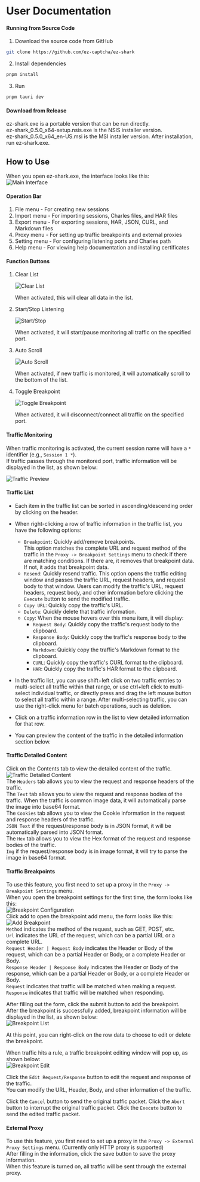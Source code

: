 # User Documentation

#### Running from Source Code

1. Download the source code from GitHub

```bash
git clone https://github.com/ez-captcha/ez-shark
```

2. Install dependencies

```bash
pnpm install
```

3. Run

```bash
pnpm tauri dev
```

#### Download from Release

ez-shark.exe is a portable version that can be run directly.  
ez-shark_0.5.0_x64-setup.nsis.exe is the NSIS installer version.  
ez-shark_0.5.0_x64_en-US.msi is the MSI installer version. After installation, run ez-shark.exe.

## How to Use

When you open ez-shark.exe, the interface looks like this:  
![Main Interface](resources/overview.png)

#### Operation Bar

1. File menu - For creating new sessions
2. Import menu - For importing sessions, Charles files, and HAR files
3. Export menu - For exporting sessions, HAR, JSON, CURL, and Markdown files
4. Proxy menu - For setting up traffic breakpoints and external proxies
5. Setting menu - For configuring listening ports and Charles path
6. Help menu - For viewing help documentation and installing certificates

#### Function Buttons

1. Clear List

   ![Clear List](resources/clearlist.png)

   When activated, this will clear all data in the list.

2. Start/Stop Listening

   ![Start/Stop](resources/startstop.png)

   When activated, it will start/pause monitoring all traffic on the specified port.

3. Auto Scroll

   ![Auto Scroll](resources/autoscroll.png)

   When activated, if new traffic is monitored, it will automatically scroll to the bottom of the list.

4. Toggle Breakpoint

   ![Toggle Breakpoint](resources/disconnect.png)

   When activated, it will disconnect/connect all traffic on the specified port.

#### Traffic Monitoring

When traffic monitoring is activated, the current session name will have a `*` identifier (e.g., `Session 1 *`).  
If traffic passes through the monitored port, traffic information will be displayed in the list, as shown below:

![Traffic Preview](resources/trafficview.png)

#### Traffic List

- Each item in the traffic list can be sorted in ascending/descending order by clicking on the header.
- When right-clicking a row of traffic information in the traffic list, you have the following options:

  - `Breakpoint`: Quickly add/remove breakpoints.  
    This option matches the complete URL and request method of the traffic in the `Proxy -> Breakpoint Settings` menu to check if there are matching conditions. If there are, it removes that breakpoint data. If not, it adds that breakpoint data.
  - `Resend`: Quickly resend traffic. This option opens the traffic editing window and passes the traffic URL, request headers, and request body to that window. Users can modify the traffic's URL, request headers, request body, and other information before clicking the `Execute` button to send the modified traffic.
  - `Copy URL`: Quickly copy the traffic's URL.
  - `Delete`: Quickly delete that traffic information.
  - `Copy`: When the mouse hovers over this menu item, it will display:
    - `Request Body`: Quickly copy the traffic's request body to the clipboard.
    - `Response Body`: Quickly copy the traffic's response body to the clipboard.
    - `Markdown`: Quickly copy the traffic's Markdown format to the clipboard.
    - `CURL`: Quickly copy the traffic's CURL format to the clipboard.
    - `HAR`: Quickly copy the traffic's HAR format to the clipboard.

- In the traffic list, you can use shift+left click on two traffic entries to multi-select all traffic within that range, or use ctrl+left click to multi-select individual traffic, or directly press and drag the left mouse button to select all traffic within a range. After multi-selecting traffic, you can use the right-click menu for batch operations, such as deletion.

- Click on a traffic information row in the list to view detailed information for that row.
- You can preview the content of the traffic in the detailed information section below.

#### Traffic Detailed Content

Click on the Contents tab to view the detailed content of the traffic.  
![Traffic Detailed Content](resources/traffic-content.png)  
The `Headers` tab allows you to view the request and response headers of the traffic.  
The `Text` tab allows you to view the request and response bodies of the traffic. When the traffic is common image data, it will automatically parse the image into base64 format.  
The `Cookies` tab allows you to view the Cookie information in the request and response headers of the traffic.  
`JSON Text` if the request/response body is in JSON format, it will be automatically parsed into JSON format.  
The `Hex` tab allows you to view the Hex format of the request and response bodies of the traffic.  
`Img` if the request/response body is in image format, it will try to parse the image in base64 format.

#### Traffic Breakpoints

To use this feature, you first need to set up a proxy in the `Proxy -> Breakpoint Settings` menu.  
When you open the breakpoint settings for the first time, the form looks like this:  
![Breakpoint Configuration](resources/breakpoint-settings.png)  
Click add to open the breakpoint add menu, the form looks like this:  
![Add Breakpoint](resources/breakpoint-add.png)  
`Method` indicates the method of the request, such as GET, POST, etc.  
`Url` indicates the URL of the request, which can be a partial URL or a complete URL.  
`Request Header | Request Body` indicates the Header or Body of the request, which can be a partial Header or Body, or a complete Header or Body.  
`Response Header | Response Body` indicates the Header or Body of the response, which can be a partial Header or Body, or a complete Header or Body.  
`Request` indicates that traffic will be matched when making a request.  
`Response` indicates that traffic will be matched when responding.

After filling out the form, click the submit button to add the breakpoint.  
After the breakpoint is successfully added, breakpoint information will be displayed in the list, as shown below:  
![Breakpoint List](resources/breakpoint-list.png)

At this point, you can right-click on the row data to choose to edit or delete the breakpoint.

When traffic hits a rule, a traffic breakpoint editing window will pop up, as shown below:  
![Breakpoint Edit](resources/breakpoint-edit.png)

Click the `Edit Request/Response` button to edit the request and response of the traffic.  
You can modify the URL, Header, Body, and other information of the traffic.

Click the `Cancel` button to send the original traffic packet. Click the `Abort` button to interrupt the original traffic packet. Click the `Execute` button to send the edited traffic packet.

#### External Proxy

To use this feature, you first need to set up a proxy in the `Proxy -> External Proxy Settings` menu. (Currently only HTTP proxy is supported)  
After filling in the information, click the save button to save the proxy information.  
When this feature is turned on, all traffic will be sent through the external proxy.
